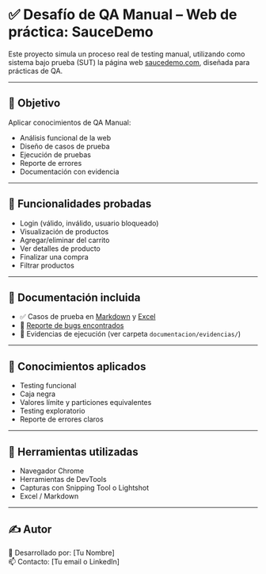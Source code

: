 # ✅ Desafío de QA Manual – Web de práctica: SauceDemo

Este proyecto simula un proceso real de testing manual, utilizando como sistema bajo prueba (SUT) la página web [saucedemo.com](https://www.saucedemo.com/), diseñada para prácticas de QA.

---

## 🎯 Objetivo

Aplicar conocimientos de QA Manual:
- Análisis funcional de la web
- Diseño de casos de prueba
- Ejecución de pruebas
- Reporte de errores
- Documentación con evidencia

---

## 🧪 Funcionalidades probadas

- Login (válido, inválido, usuario bloqueado)
- Visualización de productos
- Agregar/eliminar del carrito
- Ver detalles de producto
- Finalizar una compra
- Filtrar productos

---

## 📄 Documentación incluida

- ✅ Casos de prueba en [Markdown](./documentacion/casos_de_prueba.md) y [Excel](./documentacion/casos_de_prueba.xlsx)
- 🐞 [Reporte de bugs encontrados](./documentacion/reporte_bugs.md)
- 📸 Evidencias de ejecución (ver carpeta `documentacion/evidencias/`)

---

## 🧠 Conocimientos aplicados

- Testing funcional
- Caja negra
- Valores límite y particiones equivalentes
- Testing exploratorio
- Reporte de errores claros

---

## 🧰 Herramientas utilizadas

- Navegador Chrome
- Herramientas de DevTools
- Capturas con Snipping Tool o Lightshot
- Excel / Markdown

---

## ✍️ Autor

📌 Desarrollado por: [Tu Nombre]  
📫 Contacto: [Tu email o LinkedIn]
